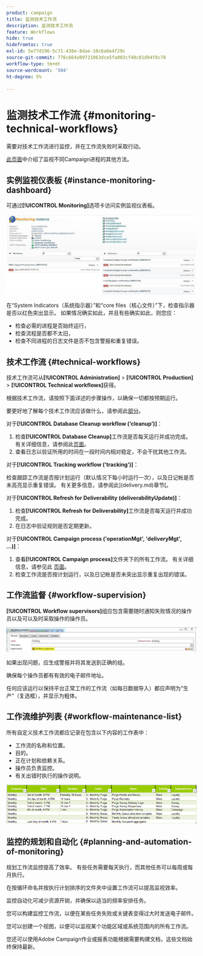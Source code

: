 ```yaml
---
product: campaign
title: 监测技术工作流
description: 监测技术工作流
feature: Workflows
hide: true
hidefromtoc: true
exl-id: 5e77d196-5c71-438e-8dae-10c6a6e4f29c
source-git-commit: 776c664a99721063dce5fa003cf40c81d94f8c78
workflow-type: tm+mt
source-wordcount: '504'
ht-degree: 5%

---
```


# 监测技术工作流 {#monitoring-technical-workflows}



需要对技术工作流进行监控，并在工作流失败时采取行动。

[此页面](../../production/using/monitoring-guidelines.md)中介绍了监视不同Campaign进程的其他方法。

## 实例监视仪表板 {#instance-monitoring-dashboard}

可通过&#x200B;**[!UICONTROL Monitoring]**&#x200B;选项卡访问实例监视仪表板。

![](assets/monitoring_technical_workflows1.png)

在“System Indicators（系统指示器）”和“core files（核心文件）”下，检查指示器是否以红色突出显示。 如果情况确实如此，并且有些确实如此，则您应：

* 检查必需的进程是否始终运行，
* 检查流程是否都不太旧，
* 检查不同进程的日志文件是否不包含警报和重复错误。

## 技术工作流 {#technical-workflows}

技术工作流可从&#x200B;**[!UICONTROL Administration]** > **[!UICONTROL Production]** > **[!UICONTROL Technical workflows]**&#x200B;获得。

根据技术工作流，请按照下面详述的步骤操作，以确保一切都按预期运行。

要更好地了解每个技术工作流应该做什么，请参阅此[部分](about-technical-workflows.md)。

对于&#x200B;**[!UICONTROL Database Cleanup workflow (‘cleanup’)]**：

1. 检查&#x200B;**[!UICONTROL Database Cleanup]**&#x200B;工作流是否每天运行并成功完成。 有关详细信息，请参阅此[页面](../../production/using/database-cleanup-workflow.md)。
1. 查看日志以验证所用的时间在一段时间内相对稳定，不会干扰其他工作流。

对于&#x200B;**[!UICONTROL Tracking workflow (‘tracking’)]**：

检查跟踪工作流是否按计划运行（默认情况下每小时运行一次），以及日记帐是否未高亮显示重复错误。 有关更多信息，请参阅此](delivery.md)章节[。

对于&#x200B;**[!UICONTROL Refresh for Deliverability (deliverabilityUpdate)]**：

1. 检查&#x200B;**[!UICONTROL Refresh for Deliverability]**&#x200B;工作流是否每天运行并成功完成。
1. 在日志中验证规则是否定期更新。

对于&#x200B;**[!UICONTROL Campaign process ('operationMgt', 'deliveryMgt', ...)]**：

1. 查看&#x200B;**[!UICONTROL Campaign process]**&#x200B;文件夹下的所有工作流。 有关详细信息，请参见此 [ 页面](about-technical-workflows.md)。
1. 检查工作流是否按计划运行，以及日记帐是否未突出显示重复出现的错误。

## 工作流监督 {#workflow-supervision}

**[!UICONTROL Workflow supervisors]**&#x200B;组应包含需要随时通知失败情况的操作员以及可以及时采取操作的操作员。

![](assets/monitoring_technical_workflows3.png)

如果出现问题，应生成警报并将其发送到正确的组。

确保每个操作员都有有效的电子邮件地址。

任何应该运行以保持平台正常工作的工作流（如每日数据导入）都应声明为“生产”（复选框），并显示为粗体。

## 工作流维护列表 {#workflow-maintenance-list}

所有自定义技术工作流都应记录在包含以下内容的工作表中：

* 工作流的名称和位置。
* 目的。
* 正在计划和依赖关系。
* 操作员负责监控。
* 有关出错时执行的操作说明。

![](assets/monitoring_technical_workflows4.png)

## 监控的规划和自动化 {#planning-and-automation-of-monitoring}

规划工作流监控提高了效率。 有些任务需要每天执行，而其他任务可以每周或每月执行。

在按循环命名并按执行计划排序的文件夹中设置工作流可以提高监视效率。

监控自动化可减少资源开销，并确保以适当的频率安排任务。

您可以构建监控工作流，以便在某些任务失败或关键表变得过大时发送电子邮件。

您可以创建一个视图，以便可以监视某个功能区域或系统范围内的所有工作流。

您还可以使用Adobe Campaign作业或报表功能根据需要构建文档，这些文档始终保持最新。
